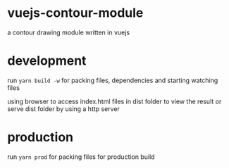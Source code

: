# vuejs-contour-module
a contour drawing module written in vuejs

# development
run `yarn build -w` for packing files, dependencies and starting watching files

using browser to access index.html files in dist folder to view the result
or serve dist folder by using a http server

# production
run `yarn prod` for packing files for production build

